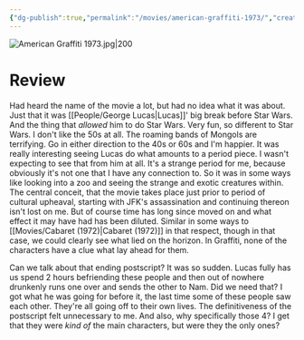 ```yaml
---
{"dg-publish":true,"permalink":"/movies/american-graffiti-1973/","created":"2024-03-05","updated":"2024-08-19"}
---
```



![American Graffiti 1973.jpg|200](/img/user/Attachments/American%20Graffiti%201973.jpg)

# Review

Had heard the name of the movie a lot, but had no idea what it was about. Just that it was [[People/George Lucas\|Lucas]]' big break before Star Wars. And the thing that *allowed* him to do Star Wars. Very fun, so different to Star Wars. I don't like the 50s at all. The roaming bands of Mongols are terrifying. Go in either direction to the 40s or 60s and I'm happier. It was really interesting seeing Lucas do what amounts to a period piece. I wasn't expecting to see that from him at all. It's a strange period for me, because obviously it's not one that I have any connection to. So it was in some ways like looking into a zoo and seeing the strange and exotic creatures within. The central conceit, that the movie takes place just prior to  period of cultural upheaval, starting with JFK's assassination and continuing thereon isn't lost on me. But of course time has long since moved on and what effect it may have had has been diluted. Similar in some ways to [[Movies/Cabaret (1972)\|Cabaret (1972)]] in that respect, though in that case, we could clearly see what lied on the horizon. In Graffiti, none of the characters have a clue what lay ahead for them.

Can we talk about that ending postscript? It was so sudden. Lucas fully has us spend 2 hours befriending these people and then out of nowhere drunkenly runs one over and sends the other to Nam. Did we need that? I got what he was going for before it, the last time some of these people saw each other. They're all going off to their own lives. The definitiveness of the postscript felt unnecessary to me. And also, why specifically those 4? I get that they were *kind of* the main characters, but were they the only ones?
